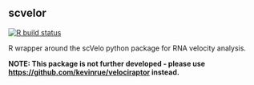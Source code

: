 ## scvelor

[![R build status](https://github.com/csoneson/scvelor/workflows/R-CMD-check/badge.svg)](https://github.com/csoneson/scvelor/actions)

R wrapper around the scVelo python package for RNA velocity analysis.

**NOTE: This package is not further developed - please use https://github.com/kevinrue/velociraptor instead.**
